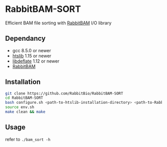 # RabbitBAM-SORT

Efficient BAM file sorting with [RabbitBAM](https://github.com/RabbitBio/RabbitBAM) I/O library

## Dependancy

- gcc 8.5.0 or newer
- [htslib](https://github.com/samtools/htslib) 1.15 or newer
- [libdeflate](https://github.com/ebiggers/libdeflate) 1.12 or newer
- [RabbitBAM](https://github.com/RabbitBio/RabbitBAM)

## Installation

```bash
git clone https://github.com/RabbitBio/RabbitBAM-SORT
cd RabbitBAM-SORT
bash configure.sh <path-to-htslib-installation-directory> <path-to-RabbitBAM-installation-directory> <path-to-libdeflate-installation-directory>
source env.sh
make clean && make
```

## Usage

refer to `./bam_sort -h`

